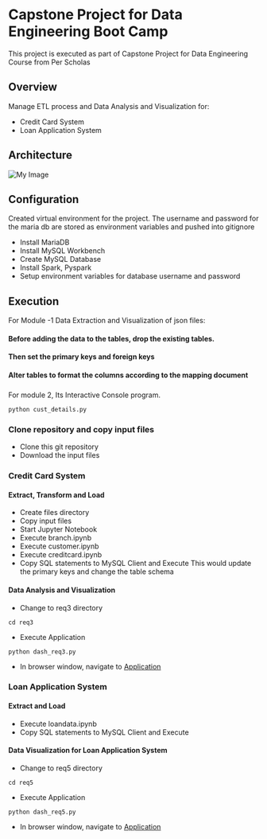 # Capstone Project for Data Engineering Boot Camp
This project is executed as part of Capstone Project for Data Engineering Course from Per Scholas

## Overview
Manage ETL process and Data Analysis and Visualization for:
- Credit Card System
-  Loan Application System

## Architecture
![My Image]("C:\Users\bkush\projects\Capstone_Project\files\Architecture.pdf")

## Configuration
Created virtual environment for the project. The username and password for the maria db are stored as environment variables and pushed into gitignore
- Install MariaDB
- Install MySQL Workbench
- Create MySQL Database
- Install Spark, Pyspark
- Setup environment variables for database username and password

## Execution
For Module -1 Data Extraction and Visualization of json files:
#### Before adding the data to the tables, drop the existing tables.
#### Then set the primary keys and foreign keys
####  Alter tables to format the columns according to the mapping document

###

For module 2,
Its Interactive Console program.

```
python cust_details.py

```

### Clone repository and copy input files
- Clone this git repository
- Download the input files

### Credit Card System

#### Extract, Transform and Load 
- Create files directory
- Copy input files
- Start Jupyter Notebook
- Execute branch.ipynb
- Execute customer.ipynb
- Execute creditcard.ipynb
- Copy SQL statements to MySQL Client and Execute
This would update the primary keys and change the table schema

#### Data Analysis and Visualization
- Change to req3 directory
```
cd req3
```
- Execute Application
```
python dash_req3.py
```
- In browser window, navigate to [Application](http://127.0.0.1:8050)

### Loan Application System

#### Extract and Load
- Execute loandata.ipynb
- Copy SQL statements to MySQL Client and Execute

#### Data Visualization for Loan Application System
- Change to req5 directory
```
cd req5
```
- Execute Application
```
python dash_req5.py
```
- In browser window, navigate to [Application](http://127.0.0.1:8055)







